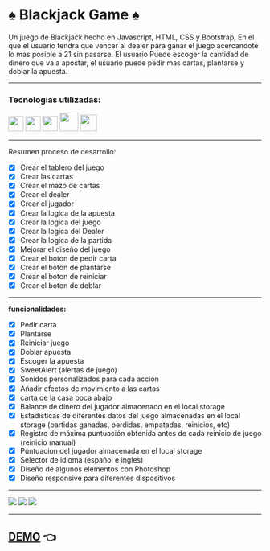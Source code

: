 # ♠️ Blackjack Game ♠️

Un juego de Blackjack hecho en Javascript, HTML, CSS y Bootstrap, En el que el usuario tendra que vencer al dealer para ganar el juego acercandote lo mas posible a 21 sin pasarse.
El usuario Puede escoger la cantidad de dinero que
va a apostar, el usuario puede pedir mas cartas, plantarse y
doblar la apuesta.

---

### Tecnologias utilizadas:

<img src="https://cdn-icons-png.flaticon.com/512/174/174854.png" width='30px' > <img src="https://cdn-icons-png.flaticon.com/512/732/732190.png" width='30px' > <img src="https://cdn-icons-png.flaticon.com/512/5968/5968292.png" width='30px' > <img src="https://upload.wikimedia.org/wikipedia/commons/thumb/b/b2/Bootstrap_logo.svg/512px-Bootstrap_logo.svg.png" width='37px' > <img src="https://cdn.icon-icons.com/icons2/1088/PNG/512/1485282157-adobe-photoshop-raster-graphics-editor-cc-creative-cloud_78285.png" width='33px' >

---

Resumen proceso de desarrollo:

- [x] Crear el tablero del juego
- [x] Crear las cartas
- [x] Crear el mazo de cartas
- [x] Crear el dealer
- [x] Crear el jugador
- [x] Crear la logica de la apuesta
- [x] Crear la logica del juego
- [x] Crear la logica del Dealer
- [x] Crear la logica de la partida
- [x] Mejorar el diseño del juego
- [x] Crear el boton de pedir carta
- [x] Crear el boton de plantarse
- [x] Crear el boton de reiniciar
- [x] Crear el boton de doblar

---

**funcionalidades:**

- [x] Pedir carta
- [x] Plantarse
- [x] Reiniciar juego
- [x] Doblar apuesta
- [x] Escoger la apuesta
- [x] SweetAlert (alertas de juego)
- [x] Sonidos personalizados para cada accion
- [x] Añadir efectos de movimiento a las cartas
- [x] carta de la casa boca abajo
- [x] Balance de dinero del jugador almacenado en el local storage
- [x] Estadisticas de diferentes datos del juego almacenadas en el local storage (partidas ganadas, perdidas, empatadas, reinicios, etc)
- [x] Registro de máxima puntuación obtenida antes de cada reinicio de juego (reinicio manual)
- [x] Puntuacion del jugador almacenada en el local storage
- [x] Selector de idioma (español e ingles)
- [x] Diseño de algunos elementos con Photoshop
- [x] Diseño responsive para diferentes dispositivos

---

![](https://i.imgur.com/n97hSaZ.jpg)
![](https://i.imgur.com/PP6gLZC.jpg)
![](https://i.imgur.com/MmMWHbR.jpg)

---

## [DEMO]() 👈
